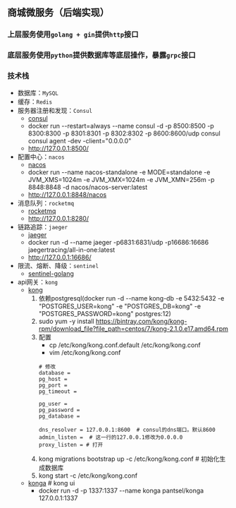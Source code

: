 ## 商城微服务（后端实现）

### 上层服务使用`golang + gin`提供`http`接口
### 底层服务使用`python`提供数据库等底层操作，暴露`grpc`接口

### 技术栈
- 数据库：`MySQL`
- 缓存：`Redis`
- 服务器注册和发现：`Consul`
    - [consul](https://github.com/hashicorp/consul)
    - docker run  --restart=always --name consul -d -p 8500:8500 -p 8300:8300 -p 8301:8301 -p 8302:8302 -p 8600:8600/udp consul consul agent  -dev -client="0.0.0.0"
    - http://127.0.0.1:8500/
- 配置中心：`nacos`
    - [nacos](https://github.com/alibaba/nacos)
    - docker run --name nacos-standalone -e MODE=standalone -e JVM_XMS=1024m -e JVM_XMX=1024m -e JVM_XMN=256m -p 8848:8848 -d nacos/nacos-server:latest
    - http://127.0.0.1:8848/nacos
- 消息队列：`rocketmq`
    - [rocketmq](https://github.com/apache/rocketmq)
    - http://127.0.0.1:8280/
- 链路追踪：`jaeger`
    - [jaeger](https://github.com/jaegertracing/jaeger)
    - docker run -d --name jaeger -p6831:6831/udp -p16686:16686 jaegertracing/all-in-one:latest
    - http://127.0.0.1:16686/
- 限流、熔断、降级：`sentinel`
    - [sentinel-golang](https://github.com/alibaba/sentinel-golang)
- api网关：`kong`
    - [kong](https://github.com/Kong/kong)
        1. 依赖postgresql(docker run -d --name kong-db -e 5432:5432 -e "POSTGRES_USER=kong" -e "POSTGRES_DB=kong" -e "POSTGRES_PASSWORD=kong" postgres:12)
        2. sudo yum -y install https://bintray.com/kong/kong-rpm/download_file?file_path=centos/7/kong-2.1.0.e17.amd64.rpm
        3. 配置
            - cp /etc/kong/kong.conf.default /etc/kong/kong.conf
            - vim /etc/kong/kong.conf
            ```shell
            # 修改
            database = 
            pg_host = 
            pg_port = 
            pg_timeout = 

            pg_user = 
            pg_password = 
            pg_database = 

            dns_resolver = 127.0.0.1:8600  # consul的dns端口。默认8600
            admin_listen =  # 这一行的127.0.0.1修改为0.0.0.0
            proxy_listen = # 打开
            ```
        4. kong migrations bootstrap up -c /etc/kong/kong.conf  # 初始化生成数据库
        5. kong start -c /etc/kong/kong.conf 
    - [konga](https://github.com/pantsel/konga) # kong ui
        - docker run -d -p 1337:1337 --name konga pantsel/konga 127.0.0.1:1337
